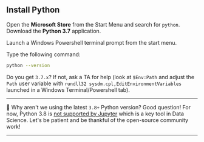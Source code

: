 ## Install Python

Open the **Microsoft Store** from the Start Menu and search for `python`. Download the **Python 3.7** application.

Launch a Windows Powershell terminal prompt from the start menu.

Type the following command:

```bash
python --version
```

Do you get `3.7.x`? If not, ask a TA for help (look at `$Env:Path` and adjust the `Path` user variable with `rundll32 sysdm.cpl,EditEnvironmentVariables` launched in a Windows Terminal/Powershell tab).

---

:thinking: Why aren't we using the latest `3.8+` Python version? Good question! For now, Python 3.8 is [not supported by Jupyter](https://github.com/jupyterlab/jupyterlab/issues/6487) which is a key tool in Data Science. Let's be patient and be thankful of the open-source community work!

---

